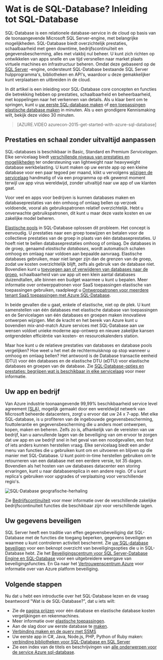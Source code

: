 <properties
    pageTitle="Wat is de SQL-Database? Inleiding tot SQL-Database | Microsoft Azure"
    description="Bekijk de inleiding voor SQL-Database: technische details en mogelijkheden van Microsoft relationele database management systeem (RDBMS) in de cloud."
    keywords="Inleiding tot sql, inleiding tot sql, wat is sql-database"
    services="sql-database"
    documentationCenter=""
    authors="shontnew"
    manager="jhubbard"
    editor="cgronlun"/>

<tags
   ms.service="sql-database"
   ms.devlang="na"
   ms.topic="get-started-article"
   ms.tgt_pltfrm="na"
   ms.workload="data-management"
   ms.date="08/16/2016"
   ms.author="shkurhek"/>

# <a name="what-is-sql-database-introduction-to-sql-database"></a>Wat is de SQL-Database? Inleiding tot SQL-Database

SQL-Database is een relationele database-service in de cloud op basis van de toonaangevende Microsoft SQL Server-engine, met belangrijke mogelijkheden. SQL-Database biedt overzichtelijk prestaties, schaalbaarheid met geen downtime, bedrijfscontinuïteit en gegevensbescherming, alles met vlakbij nul beheer. U kunt zich richten op ontwikkelen van apps snelle en uw tijd versnellen naar market plaats virtuele machines en infrastructuur beheren. Omdat deze gebaseerd op de [SQL Server](https://msdn.microsoft.com/library/bb545450.aspx) -engine, ondersteunt SQL-Database bestaande SQL Server hulpprogramma's, bibliotheken en API's, waardoor u deze gemakkelijker kunt verplaatsen en uitbreiden in de cloud.

In dit artikel is een inleiding voor SQL-Database core concepten en functies die betrekking hebben op prestaties, schaalbaarheid en beheerbaarheid, met koppelingen naar het verkennen van details. Als u klaar bent om te springen, kunt u [uw eerste SQL-database maken](sql-database-get-started.md) of [een toepassingen elastische database maken](sql-database-elastic-pool-create-portal.md) in minuten. Als u een grondigere Kennismaking wilt, bekijk deze video 30 minuten.

> [AZURE.VIDEO azurecon-2015-get-started-with-azure-sql-database]

## <a name="adjust-performance-and-scale-without-downtime"></a>Prestaties en schaal zonder uitvaltijd aanpassen

SQL-databases is beschikbaar in Basic, Standard en Premium *Servicelagen*. Elke servicelaag biedt [verschillende niveaus van prestaties en mogelijkheden](sql-database-service-tiers.md) ter ondersteuning van lightweight naar heavyweight database werkbelasting. U kunt maken op uw eerste app op een kleine database voor een paar tegoed per maand, klikt u vervolgens [wijzigen de servicelaag](sql-database-scale-up.md) handmatig of via een programma op elk gewenst moment terwijl uw app virus wereldwijd, zonder uitvaltijd naar uw app of uw klanten gaat.

Voor veel en apps voor bedrijven is kunnen databases maken en databaseprestaties van één omhoog of omlaag bellen op verzoek voldoende, vooral als gebruikspatronen relatief overzichtelijk. Hebt u onverwachte gebruikspatronen, dit kunt u maar deze vaste kosten en uw zakelijke model beheren.

[Elastische pools](sql-database-elastic-pool.md) in SQL-Database oplossen dit probleem. Het concept is eenvoudig. U prestaties naar een groep toewijzen en betalen voor de collectieve prestaties van de groep in plaats van één databaseprestaties. U hoeft niet te bellen databaseprestaties omhoog of omlaag. De databases in de groep, genaamd *elastische databases*, wordt automatisch schalen omhoog en omlaag naar voldoen aan bepaalde aanvraag. Elastische databases gebruiken, maar niet langer zijn dan de grenzen van de groep, zodat uw kosten overzichtelijk blijft, zelfs als gebruik van de database niet. Bovendien kunt u [toevoegen aan of verwijderen van databases naar de groep](sql-database-elastic-pool-manage-portal.md), schaalbaarheid van uw app uit een klein aantal databases duizendtallen, alle binnen een budget waarmee u kunt u bepalen. Meer informatie over ontwerppatronen voor SaaS toepassingen elastische van toepassingen gebruiken, raadpleegt u [Ontwerppatronen voor meerdere tenant SaaS toepassingen met Azure SQL-Database](sql-database-design-patterns-multi-tenancy-saas-applications.md).

In beide gevallen die u gaat, enkele of elastische, niet op de plek. U kunt samenstellen van één databases met elastische database van toepassingen en de Servicelagen van één databases en groepen maken innovatieve ontwerpen wijzigen. Met de kracht en het bereik van Azure kunt u bovendien mix-and-match Azure services met SQL-Database aan uw wensen voldoet unieke moderne app-ontwerp en nieuwe zakelijke kansen ontgrendelen efficiëntie van kosten- en resourcekalenders station.

Maar hoe kunt u de relatieve prestaties van databases en database pools vergelijken? Hoe weet u het met de rechtermuisknop op stop wanneer u omhoog en omlaag bellen? Het antwoord is de Database transactie eenheid (DTU) voor één databases en de elastische DTU (eDTU) voor elastische databases en groepen van de database. Zie [SQL-Database-opties en prestaties: begrijpen wat is beschikbaar in elke servicelaag](sql-database-service-tiers.md) voor meer informatie.

## <a name="keep-your-app-and-business-running"></a>Uw app en bedrijf

Van Azure industrie toonaangevende 99,99% beschikbaarheid service level agreement [(SLA)](http://azure.microsoft.com/support/legal/sla/), mogelijk gemaakt door een wereldwijd netwerk van Microsoft beheerde datacenters, zorgt u ervoor dat uw 24 x 7-app. Met elke SQL-database, is u profiteren van de ingebouwde gegevensbescherming, fouttolerantie en gegevensbescherming die u anders moet ontwerpen, kopen, maken en beheren. Zelfs zo is, afhankelijk van de vereisten van uw bedrijf, kan u aanvullende lagen van de beveiliging van om ervoor te zorgen dat uw app en uw bedrijf snel in het geval van een noodgevallen, een fout of iets anders kunnen herstellen vraag. Elke servicelaag biedt een ander menu van functies die u gebruiken kunt om en uitvoeren en blijven op die manier met SQL-Database. U kunt point-in-time herstellen gebruiken om te retourneren van een database met een eerdere versie, tot 35 dagen. Bovendien als het hosten van uw databases datacenter een storing ervaringen, kunt u naar databasereplica in een andere regio. Of u kunt replica's gebruiken voor upgrades of verplaatsing voor verschillende regio's.

![SQL-Database geografische-herhaling](./media/sql-database-technical-overview/azure_sqldb_map.png)


Zie [Bedrijfscontinuïteit](sql-database-business-continuity.md) voor meer informatie over de verschillende zakelijke bedrijfscontinuïteit functies die beschikbaar zijn voor verschillende lagen.

## <a name="secure-your-data"></a>Uw gegevens beveiligen
SQL Server heeft een traditie van effen gegevensbeveiliging dat SQL-Database met de functies die toegang beperken, gegevens beveiligen en waarmee u kunt controleren activiteit beschermt. Zie [uw SQL-database beveiligen](sql-database-security.md) voor een beknopt overzicht van beveiligingsopties die u in SQL-Database hebt. Zie het [Beveiligingscentrum voor SQL Server-Database Engine en SQL-Database](https://msdn.microsoft.com/library/bb510589) voor een uitgebreidere weergave van beveiligingsfuncties. En Ga naar het [Vertrouwenscentrum Azure](https://azure.microsoft.com/support/trust-center/security/) voor informatie over van Azure platform beveiliging.

## <a name="next-steps"></a>Volgende stappen
Nu dat u hebt een introductie over het SQL-Database lezen en de vraag beantwoord "Wat is de SQL-Database?", dat u iets wilt:

- Zie de [pagina prijzen](https://azure.microsoft.com/pricing/details/sql-database/) voor één database en elastische database kosten vergelijkingen en rekenmachines.
- Meer informatie over [elastische toepassingen](sql-database-elastic-pool.md).
- Aan de slag door uw eerste database te [maken](sql-database-get-started.md).
- [Verbinding maken en de query met SSMS](sql-database-connect-query-ssms.md)
- Uw eerste app in C#, Java, Node.js, PHP, Python of Ruby maken: [verbinding bibliotheken voor SQL-Database en SQL Server](sql-database-libraries.md)
- Zie een index van de titels en beschrijvingen van [alle onderwerpen voor de service Azure sql-database](sql-database-index-all-articles.md).
